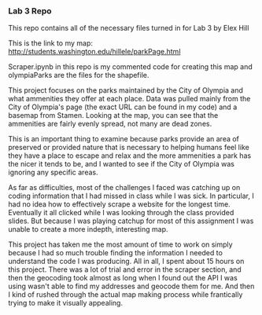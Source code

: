 ### Lab 3 Repo

This repo contains all of the necessary files turned in for Lab 3 by Elex Hill

This is the link to my map: http://students.washington.edu/hillele/parkPage.html

Scraper.ipynb in this repo is my commented code for creating this map and olympiaParks are the files for the shapefile. 

This project focuses on the parks maintained by the City of Olympia and what ammenities they offer at each place. Data was pulled mainly from the City of Olympia's page (the exact URL can be found in my code) and a basemap from Stamen. Looking at the map, you can see that the ammenities are fairly evenly spread, not many are dead zones. 

This is an important thing to examine because parks provide an area of preserved or provided nature that is necessary to helping humans feel like they have a place to escape and relax and the more ammenities a park has the nicer it tends to be, and I wanted to see if the City of Olympia was ignoring any specific areas. 

As far as difficulties, most of the challenges I faced was catching up on coding information that I had missed in class while I was sick. In particular, I had no idea how to effectively scrape a website for the longest time. Eventually it all clicked while I was looking through the class provided slides. But because I was playing catchup for most of this assignment I was unable to create a more indepth, interesting map. 

This project has taken me the most amount of time to work on simply because I had so much trouble finding the information I needed to understand the code I was producing. All in all, I spent about 15 hours on this project. There was a lot of trial and error in the scraper section, and then the geocoding took almost as long when I found out the API I was using wasn't able to find my addresses and geocode them for me. And then I kind of rushed through the actual map making process while frantically trying to make it visually appealing. 

